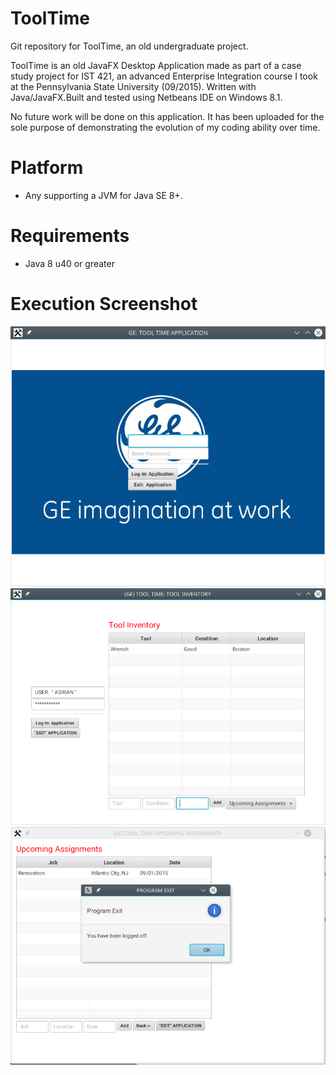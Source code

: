 # ToolTime
Git repository for ToolTime, an old undergraduate project.

ToolTime is an old JavaFX Desktop Application made as part of a case study project for IST 421, 
an advanced Enterprise Integration course I took at the Pennsylvania State University (09/2015).
Written with Java/JavaFX.Built and tested using Netbeans IDE on Windows 8.1.

No future work will be done on this application. It has been uploaded for the sole purpose of 
demonstrating the evolution of my coding ability over time.

# Platform 
- Any supporting a JVM for Java SE 8+.

# Requirements
- Java 8 u40 or greater

# Execution Screenshot
![alt text](https://raw.githubusercontent.com/afinlay5/ToolTime/master/exc1.png)
![alt text](https://raw.githubusercontent.com/afinlay5/ToolTime/master/exc2.png)
![alt text](https://raw.githubusercontent.com/afinlay5/ToolTime/master/exc3.png)

